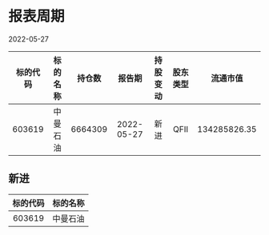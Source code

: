# 报表周期 

2022-05-27

| 标的代码 | 标的名称 | 持仓数 | 报告期 | 持股变动 | 股东类型 | 流通市值 |
|:--:|:--:|:--:|:--:|:--:|:--:|:--:|
|603619|中曼石油|6664309|2022-05-27|新进|QFII|134285826.35|


## 新进 

| 标的代码 | 标的名称 |
|:--:|:--:|
|603619|中曼石油|

